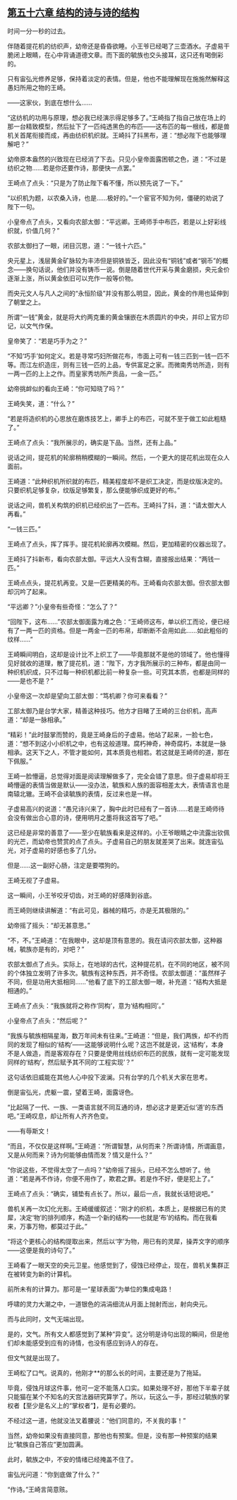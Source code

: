## [第五十六章 结构的诗与诗的结构](https://www.xxbiquge.com/11_11207/9207656.html)


  时间一分一秒的过去。

  伴随着提花机的纺织声，幼帝还是昏昏欲睡。小王爷已经喝了三壶酒水。子虚易干脆闭上眼睛，在心中背诵道德文章。而下面的毓族也交头接耳，这只还有喝倒彩的。

  只有宙弘光修养足够，保持着淡定的表情。但是，他也不能理解现在施施然解释这愚妇所用之物的王崎。

  ——这家伙，到底在想什么……

  “这纺机的功用与原理，想必我已经演示得足够多了。”王崎指了指自己放在场上的那一台精致模型，然后扯下了一匹纯透黑色的布匹——这布匹的每一根线，都是兽机关首尾衔接而成，再由纺织机织就。王崎抖了抖黑布，道：“想必陛下也能够理解吧？”

  幼帝原本盎然的兴致现在已经消了下去。只见小皇帝面露困顿之色，道：“不过是纺织之物……若是你还要作诗，那便快一点罢。”

  王崎点了点头：“只是为了防止陛下看不懂，所以预先说了一下。”

  “以织机为题，以农桑入诗，也是……极好的。”一个宦官不知为何，僵硬的劝说了陛下一句。

  小皇帝点了点头，又看向农部太御：“平远卿。王崎师手中布匹，若是以上好彩线织就，价值几何？”

  农部太御扫了一眼，闭目沉思，道：“一钱十六匹。”

  央元星上，浅层黄金矿脉较为丰沛但是铜铁皆乏，因此没有“铜钱”或者“钢币”的概念——换句话说，他们并没有铸币一说。倒是随着世代开采与黄金磨损，央元金价逐渐上涨，所以黄金依旧可以充作一般等价物。

  而央元文人与凡人之间的“永恒阶级”并没有那么明显，因此，黄金的作用也延伸到了朝堂之上。

  所谓“一钱”黄金，就是将大约两克重的黄金镶嵌在木质圆片的中央，并印上官方印记，以文气作保。

  皇帝笑了：“若是巧手为之？”

  “不知‘巧手’如何定义。若是寻常巧妇所做花布，市面上可有一钱三匹到一钱一匹不等。而江左织造庄，则有三钱一匹的上品，专供富足之家。而微南秀坊所造，则有一两一匹的上上之作。而皇家秀坊所产贡品，一金一匹。”

  幼帝挑衅似的看向王崎：“你可知晓了吗？”

  王崎失笑，道：“什么？”

  “若是将造织机的心思放在磨炼技艺上，卿手上的布匹，可就不至于做工如此粗糙了。”

  王崎点了点头：“我所展示的，确实是下品。当然，还有上品。”

  说话之间，提花机的轮廓稍稍模糊的一瞬间。然后，一个更大的提花机出现在众人面前。

  王崎道：“此种织机所织就的布匹，精美程度却不是织工决定，而是纹版决定的。只要织机足够复杂，纹版足够繁复，那么便能够织成更好的布。”

  说话之间，兽机关构筑的织机已经织出了一匹布。王崎抖了抖，道：“请太御大人再看。”

  “一钱三匹。”

  王崎点了点头，挥了挥手。提花机轮廓再次模糊。然后，更加精密的仪器出现了。

  王崎抖了抖新布，看向农部太御。平远大人没有含糊，直接报出结果：“两钱一匹。”

  王崎点点头，提花机再变。又是一匹更精美的布。王崎看向农部太御。但农部太御却沉吟了起来。

  “平远卿？”小皇帝有些奇怪：“怎么了？”

  “回陛下，这布……”农部太御面露为难之色：“王崎师这布，单以织工而论，便已经有了一两一匹的资格。但是一两金一匹的布帛，却断断不会用如此……如此粗俗的纹样……”

  王崎瞬间明白，这却是设计比不上织工了——毕竟那就不是他的领域了。他也懂得见好就收的道理，散了提花机，道：“陛下，方才我所展示的三种布，都是由同一种织机织成，只不过每一种织机都比前一种复杂一些。可究其本质，也都是同样的——是也不是？”

  小皇帝这一次却是望向工部太御：“笃机卿？你可来看看？”

  工部太御乃是台学大家，精善这种技巧。他方才目睹了王崎的三台织机，高声道：“却是一脉相承。”

  “精彩！”此时鼓掌而赞的，竟是王崎身后的子虚易。他站了起来，一脸七色，道：“想不到这小小织机之中，也有这般道理。腐朽神奇，神奇腐朽，本就是一脉相承。这天下之人，不管才能如何，其本质竟也相若。若这就是王崎师的道，那在下佩服。”

  王崎一脸懵逼，总觉得对面是阅读理解做多了，完全会错了意思。但子虚易却将王崎懵逼的表情当做是默认——没办法，毓族和人族的面容相差太大，表情语言也是南辕北辙。王崎不会读毓族的表情，反过来也是一样。

  子虚易高兴的说道：“愚兄诗兴来了，胸中此时已经有了一首诗……若是王崎师待会没有做出合心意的诗，便用明月之墨将我这首写了吧。”

  这已经是非常的善意了——至少在毓族看来是这样的。小王爷眼睛之中流露出钦佩的光芒，而幼帝也赞赏的点了点头。子虚易自己的朋友就差哭了出来。就连宙弘光，对子虚易的好感也多了几分。

  但是……这一副好心肠，注定是要喂狗的。

  王崎无视了子虚易。

  这一瞬间，小王爷咬牙切齿，对王崎的好感降到谷底。

  而王崎则继续讲解道：“有此可见，器械的精巧，亦是无其极限的。”

  幼帝摇了摇头：“却无甚意思。”

  “不，不。”王崎道：“在我眼中，这却是顶有意思的。我在请问农部太御，这种器械，毓族亦是有的，对吧？”

  农部太御点了点头。实际上，在地球的古代，这种提花机，在不同的地区，被不同的个体独立发明了许多次。毓族有这种东西，并不奇怪。农部太御道：“虽然样子不同，但是功用大抵相同……”他看了底下的工部太御一眼，补充道：“结构大抵是相通的。”

  王崎点了点头：“我族就将之称作‘同构’，意为‘结构相同’。”

  小皇帝点了点头：“然后呢？”

  “我族与毓族相隔星海，数万年间未有往来。”王崎道：“但是，我们两族，却不约而同的发现了相似的‘结构’——这能够说明什么呢？这岂不就是说，这‘结构’，本身不是人做造，而是客观存在？只要是使用丝线纺织布匹的民族，就有一定可能发现同样的‘结构’，然后赋予其不同的‘工程实现’？”

  这句话依旧威能在其他人心中投下波澜。只有台学的几个机关大家在思考。

  倒是宙弘光，虎躯一震，望着王崎，面露讶色。

  “比起隔了一代、一族、一类语言就不同互通的诗，想必这才是更近似‘道’的东西吧。”王崎叹息，却让所有人齐齐色变。

  ——有辱斯文！

  “而且，不仅仅是这样啊。”王崎道：“所谓智慧，从何而来？所谓诗情，所谓画意，又是从何而来？诗为何能够由情而发？情又是什么？”

  “你说这些，不觉得太空了一点吗？”幼帝摇了摇头，已经不怎么想听了。他道：“若是再不作诗，你便不用作了，欺君之罪。若是作不好，便是犯上了。”

  王崎点了点头：“确实，铺垫有点长了。所以，最后一点，我就长话短说吧。”

  兽机关再一次幻化光影。王崎缓缓叙述：“刚才的织机，本质上，是根据已有的灵犀，决定‘物’的排列顺序，构造一个新的结构——也就是‘布’的结构。而在我看来，万事万物，都莫过于此。”

  “将这个更核心的结构提取出来，然后以‘字’为物，用已有的灵犀，操弄文字的顺序——这便是我的诗句了。”

  王崎看了一眼天空的央元卫星。他感觉到了，侵蚀已经停止，现在，兽机关集群正在被转变为新的计算机。

  前所未有的计算力。那可是一“星球表面”为单位的集成电路！

  呼啸的灵力大潮之中，一道银色的涓涓细流从月面上抛射而出，射向央元。

  而与此同时，文气无端出现。

  是的，文气。所有文人都感觉到了某种“异变”。这分明是诗句出现的瞬间，但是他们却未能感受到应有的诗情，也没有感应到诗人的存在。

  但文气就是出现了。

  王崎松了口气。说真的，他刚才**的那么长的时间，主要还是为了拖延。

  毕竟，侵蚀月球这件事，他可一定不能落人口实。如果处理不好，那他下半辈子就只能猫在某个不知名的天宫法器研究算学了。所以，玩这么一手，那经过毓族的掌权者【至少是名义上的“掌权者”】，是有必要的。

  不经过这一道，他就没法叉着腰说：“他们同意的，不关我的事！”

  当然，幼帝如果没有直接同意，那他也有预案。但是，没有那一种预案的结果比“毓族自己答应”更加圆满。

  此时，毓族之中，不安的情绪已经掩盖不住了。

  宙弘光问道：“你到底做了什么？”

  “作诗。”王崎言简意赅。
